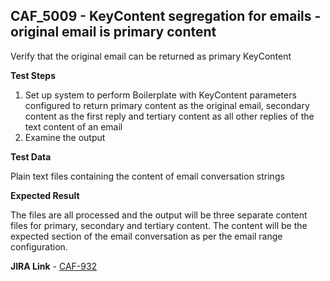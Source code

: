 ## CAF_5009 - KeyContent segregation for emails - original email is primary content ##

Verify that the original email can be returned as primary KeyContent

**Test Steps**

1. Set up system to perform Boilerplate with KeyContent parameters configured to return primary content as the original email, secondary content as the first reply and tertiary content as all other replies of the text content of an email
2. Examine the output

**Test Data**

Plain text files containing the content of email conversation strings

**Expected Result**

The files are all processed and the output will be three separate content files for primary, secondary and tertiary content. The content will be the expected section of the email conversation as per the email range configuration.

**JIRA Link** - [CAF-932](https://jira.autonomy.com/browse/CAF-932)

